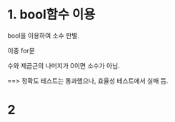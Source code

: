 # 1. bool함수 이용
<p> bool을 이용하여 소수 판별.
<p>이중 for문
<p> 수와 제곱근의 나머지가 0이면 소수가 아님.

==> 정확도 테스트는 통과했으나, 효율성 테스트에서 실패 뜸.

# 2
